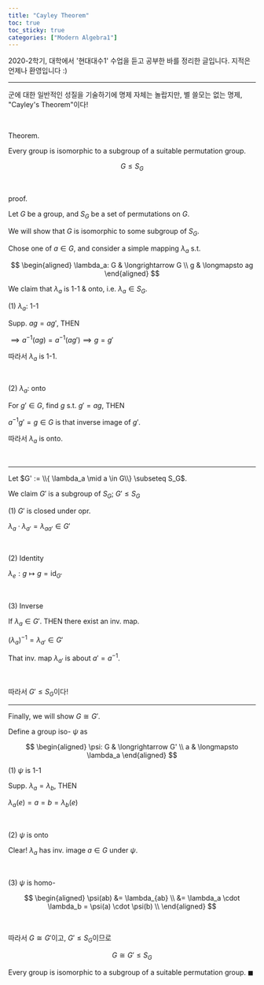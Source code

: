 ```yaml
---
title: "Cayley Theorem"
toc: true
toc_sticky: true
categories: ["Modern Algebra1"]
---
```



2020-2학기, 대학에서 '현대대수1' 수업을 듣고 공부한 바를 정리한 글입니다. 지적은 언제나 환영입니다 :)

<hr>

군에 대한 일반적인 성질을 기술하기에 명제 자체는 놀랍지만, 별 쓸모는 없는 명제, "Cayley's Theorem"이다!

<br>

<span class="statement-title">Theorem.</span><br>

<div class="notice" markdown="1">

Every group is isomorphic to a subgroup of a suitable permutation group.

$$
G \le S_G
$$

</div><br>


<span class="statement-title">proof.</span><br>

<div class="math-statement" markdown="1">

Let $G$ be a group, and $S_G$ be a set of permutations on $G$.

We will show that $G$ is isomorphic to some subgroup of $S_G$.

Chose one of $a \in G$, and consider a simple mapping $\lambda_a$ s.t.

$$
\begin{aligned}
    \lambda_a: G & \longrightarrow G \\
    g & \longmapsto ag
\end{aligned}
$$

We claim that $\lambda_a$ is 1-1 & onto, i.e. $\lambda_a \in S_G$.

(1) $\lambda_a$: 1-1

Supp. $ag = ag'$, THEN

$\implies a^{-1}(ag) = a^{-1}(ag') \implies g = g'$

따라서 $\lambda_a$ is 1-1.

<br>

(2) $\lambda_a$: onto

For $g' \in G$, find $g$ s.t. $g' = ag$, THEN

$a^{-1}g' = g \in G$ is that inverse image of $g'$.

따라서 $\lambda_a$ is onto.

<br>
<hr>

Let $G' := \\{ \lambda_a \mid a \in G\\} \subseteq S_G$.

We claim $G'$ is a subgroup of $S_G$; $G' \le S_G$

(1) $G'$ is closed under opr.

$\lambda_a \cdot \lambda_{a'} = \lambda_{aa'} \in G'$

<br>

(2) Identity

$\lambda_e: g \mapsto g = \textrm{id}_{G'}$

<br>

(3) Inverse

If $\lambda_a \in G'$. THEN there exist an inv. map.

$(\lambda_a)^{-1} = \lambda_{a'} \in G'$

That inv. map $\lambda_{a'}$ is about $a' = a^{-1}$.

<br>

따라서 $G' \le S_G$이다!

<hr>

Finally, we will show $G \cong G'$.

Define a group iso- $\psi$ as

$$
\begin{aligned}
    \psi: G & \longrightarrow G' \\
    a & \longmapsto \lambda_a
\end{aligned}
$$

(1) $\psi$ is 1-1

Supp. $\lambda_a = \lambda_b$, THEN

$\lambda_a (e) = a = b = \lambda_b (e)$

<br>

(2) $\psi$ is onto

Clear! $\lambda_a$ has inv. image $a \in G$ under $\psi$.

<br>

(3) $\psi$ is homo-

$$
\begin{aligned}
    \psi(ab) &= \lambda_{ab} \\
             &= \lambda_a \cdot \lambda_b = \psi(a) \cdot \psi(b) \\
\end{aligned}
$$

<br>

따라서 $G \cong G'$이고, $G' \le S_G$이므로

$$
G \cong G' \le S_G
$$

Every group is isomorphic to a subgroup of a suitable permutation group. $\blacksquare$
</div><br>

